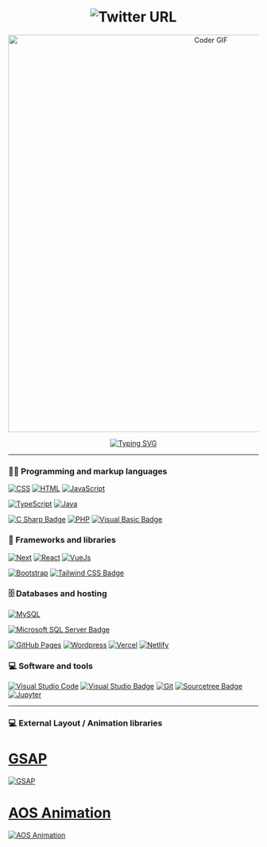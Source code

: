 <h1 align="center">
   <img alt="Twitter URL" src="https://user-images.githubusercontent.com/101183496/185799998-d500c405-70c6-4619-ad5f-8419f27550b2.png">
</h1>

<p align="center">
<img src="https://media.giphy.com/media/SWoSkN6DxTszqIKEqv/giphy.gif" alt="Coder GIF" width="800">
</p>

<p align="center">
<a href="https://git.io/typing-svg"><img src="https://readme-typing-svg.herokuapp.com?font=Fira+Code&size=40&pause=1000&vCenter=true&width=820&height=60&lines=Software+Developer+%2F+Web+Developer" alt="Typing SVG" /></a>
</p>

<hr>

### 👨‍💻 Programming and markup languages

<p>
   
   <a href="#"><img alt="CSS" src="https://img.shields.io/badge/CSS-1572B6.svg?logo=css3&logoColor=white"></a>
   <a href="#"><img alt="HTML" src="https://img.shields.io/badge/HTML-E34F26.svg?logo=html5&logoColor=white"></a>
   <a href="#"><img alt="JavaScript" src="https://img.shields.io/badge/JavaScript-F7DF1E.svg?logo=javascript&logoColor=white"></a>
  <!--  <a href="#"><img alt="SASS" src="https://img.shields.io/badge/Sass-hotpink.svg?logo=SASS&logoColor=white"></a>
   <a href="#"><img alt="Json" src="https://img.shields.io/badge/json-5E5C5C?logo=json&logoColor=yellow"></a>-->
  
   <a href="#"><img alt="TypeScript" src="https://img.shields.io/badge/TypeScript-007ACC.svg?logo=typescript&logoColor=white"></a>
   <a href="#"><img alt="Java" src="https://custom-icon-badges.herokuapp.com/badge/Java-007396.svg?logo=java&logoColor=white"></a>
   <!-- <a href="#"><img alt="Python" src="https://img.shields.io/badge/Python-14354C.svg?logo=python&logoColor=white"></a> -->
   <a href="#"><img alt="C Sharp Badge" src="https://img.shields.io/badge/C%20Sharp-239120?logo=csharp&logoColor=fff&style=flat"></a>
   <a href="#"><img alt="PHP" src="https://img.shields.io/badge/PHP-777BB4.svg?logo=php&logoColor=white"></a>
   <a href="#"><img alt="Visual Basic Badge" src="https://img.shields.io/badge/Visual%20Basic-512BD4?logo=visualbasic&logoColor=fff&style=flat"></a>
   <!-- <a href="#"><img alt="Scratch" src="https://img.shields.io/badge/Scratch-4D97FF.svg?logo=scratch&logoColor=white"></a> -->
</p>

### 🧰 Frameworks and libraries
<a href="#"><img alt="Next" src="https://img.shields.io/badge/Next.js-000?logo=nextdotjs&logoColor=fff"></a>
<a href="#"><img alt="React" src="https://img.shields.io/badge/React-20232a.svg?logo=react&logoColor=%2361DAFB"></a>
<a href="#"><img alt="VueJs" src="https://img.shields.io/badge/-Vue-4fc08d?style=flat&logo=Vue.js&logoColor=fff"></a>

<a href="#"><img alt="Bootstrap" src="https://img.shields.io/badge/Bootstrap-7952B3.svg?logo=bootstrap&logoColor=white"></a>
<a href="#"><img alt="Tailwind CSS Badge" src="https://img.shields.io/badge/Tailwind%20CSS-06B6D4?logo=tailwindcss&logoColor=fff&style=flat"></a>

<!-- <a href="#"><img alt="NumPy" src="https://img.shields.io/badge/Numpy-013243.svg?logo=numpy&logoColor=white"></a>
<a href="#"><img alt="Pandas" src="https://img.shields.io/badge/Pandas-150458.svg?logo=pandas&logoColor=white"></a> -->

### 🗄️ Databases and hosting
<a href="#"><img alt="MySQL" src="https://img.shields.io/badge/MySQL-00f.svg?logo=mysql&logoColor=white"></a>
<!-- <a href="#"><img alt="Linode" src="https://img.shields.io/badge/Linode-00A95C?logo=linode&logoColor=fff"></a> -->
<a href="#"><img alt="Microsoft SQL Server Badge" src="https://img.shields.io/badge/Microsoft%20SQL%20Server-CC2927?logo=microsoftsqlserver&logoColor=fff&style=flat"></a>
<!--<a href="#"><img alt="MongoDB" src="https://img.shields.io/badge/MongoDB-47A248?logo=mongodb&logoColor=fff"></a> -->

<a href="#"><img alt="GitHub Pages" src="https://img.shields.io/badge/GitHub%20Pages-327FC7.svg?logo=github&logoColor=white"></a>
<a href="#"><img alt="Wordpress" src="https://img.shields.io/badge/Wordpress-21759B?logo=wordpress&logoColor=white"></a>
<a href="#"><img alt="Vercel" src="https://img.shields.io/badge/Vercel-000?logo=vercel&logoColor=fff"></a>
<a href="#"><img alt="Netlify" src="https://img.shields.io/badge/Netlify-00C7B7?logo=netlify&logoColor=fff"></a>

### 💻 Software and tools
<a href="#"><img alt="Visual Studio Code" src="https://img.shields.io/badge/Visual%20Studio%20Code-0078d7.svg?logo=visual-studio-code&logoColor=white"></a>
<a href="#"><img alt="Visual Studio Badge" src="https://img.shields.io/badge/Visual%20Studio-5C2D91?logo=visualstudio&logoColor=fff&style=flat" ></a>
<a href="#"><img alt="Git" src="https://img.shields.io/badge/Git-F05033.svg?logo=git&logoColor=white"></a>
<a href="#"><img alt="Sourcetree Badge" src="https://img.shields.io/badge/Sourcetree-0052CC?logo=sourcetree&logoColor=fff&style=flat"></a>
<a href="#"><img alt="Jupyter" src="https://img.shields.io/badge/Jupyter-F37626.svg?logo=Jupyter&logoColor=white"></a>
<!--<a href="#"><img alt="Postman" src="https://img.shields.io/badge/Postman-FF6C37?logo=postman&logoColor=white"></a>-->
<!--<a href="#"><img alt="Stack Overflow" src="https://img.shields.io/badge/-Stack%20Overflow-FE7A16?logo=stack-overflow&logoColor=white"></a> -->

<hr>


### 💻 External Layout / Animation libraries

<a href="https://github.com/greensock/GSAP"><h1>GSAP</h1></a>
<a href="https://github.com/greensock/GSAP"><img alt="GSAP" src="https://lyrasoft.s3.amazonaws.com/simular/images/share/2b44928ae11fb9384c4cf38708677c48.jpg?5f7c1ebbdd588"></a>
<!--
   <a href="https://github.com/juliangarnier/anime"><h1>AnimeJS</h1></a>
   <a href="https://github.com/juliangarnier/anime"><img alt="GSAP" src="https://active-vision.ru/wa-data/public/blog/img/animejs-post-1.jpg"></a>
   
   <a href="https://github.com/locomotivemtl/locomotive-scroll"><h1>Locomotive Scroll</h1></a>
   <a href="https://github.com/locomotivemtl/locomotive-scroll"><img alt="Locomotive Scroll" src="https://user-images.githubusercontent.com/36262701/139226385-971c0930-45f2-4ab3-9f9f-a6b33734d992.png"></a>
-->
<a href="https://michalsnik.github.io/aos/"><h1>AOS Animation</h1></a>
<a href="https://michalsnik.github.io/aos/"><img alt="AOS Animation" src="https://user-images.githubusercontent.com/101183496/190854971-60005e0a-162c-46df-9c47-8356861fdc22.png"></a>

